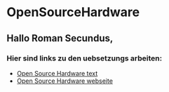 # OpenSourceHardware

## Hallo Roman Secundus,

### Hier sind links zu den uebsetzungs arbeiten:

- [Open Source Hardware text](OpenSourceHardware.html)
- [Open Source Hardware webseite](OSH-website.html)
